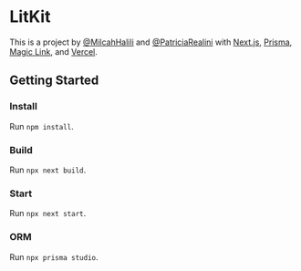 # LitKit

This is a project by [@MilcahHalili](https://github.com/MilcahHalili/) and [@PatriciaRealini](https://github.com/PatriciaRealini) with [Next.js](https://nextjs.org/), [Prisma](https://www.prisma.io/), [Magic Link](https://magic.link/), and [Vercel](https://vercel.com/).

## Getting Started

### Install

Run `npm install`.

### Build

Run `npx next build`.

### Start

Run `npx next start`.

### ORM

Run `npx prisma studio`.